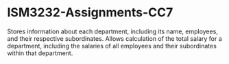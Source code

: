 # ISM3232-Assignments-CC7
Stores information about each department, including its name, employees, and their respective subordinates. Allows calculation of the total salary for a department, including the salaries of all employees and their subordinates within that department.